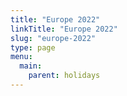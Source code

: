 ```yaml
---
title: "Europe 2022"
linkTitle: "Europe 2022"
slug: "europe-2022"
type: page
menu:
  main:
    parent: holidays
---
```


